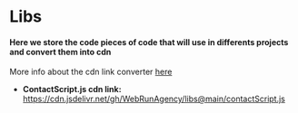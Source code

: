 # Libs
#### Here we store the code pieces of code that will use in differents projects and convert them into cdn

More info about the cdn link converter [here](https://www.jsdelivr.com/?query=https%3A%2F%2Fcdn.jsdelivr.net%2Fgh%2FWebRunAgency%2Flibs%40main%2FcontactScript.js "here")

- **ContactScript.js cdn link:** https://cdn.jsdelivr.net/gh/WebRunAgency/libs@main/contactScript.js
